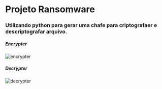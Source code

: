 # Projeto Ransomware
### Utilizando python para gerar uma chafe para criptografaer e descriptografar arquivo.
##### Encrypter
![encrypter](https://github.com/user-attachments/assets/6f550e36-cdf1-44e1-82ce-04fa3c53fdd2)
##### Decrypter
![decrypter](https://github.com/user-attachments/assets/527a0c43-1204-4206-a29b-103b03ab737f)
